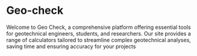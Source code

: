 # Geo-check
Welcome to Geo Check, a comprehensive platform offering essential tools for geotechnical engineers, students, and researchers. Our site provides a range of calculators tailored to streamline complex geotechnical analyses, saving time and ensuring accuracy for your projects
